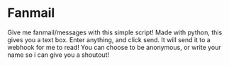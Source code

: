 # Fanmail

Give me fanmail/messages with this simple script!
Made with python, this gives you a text box. Enter anything, and click send. It will send it to a webhook for me to read! You can choose to be anonymous, or write your name so i can give you a shoutout!
